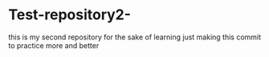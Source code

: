 # Test-repository2-
this is my second repository for the sake of learning
just making this commit to practice more and better
